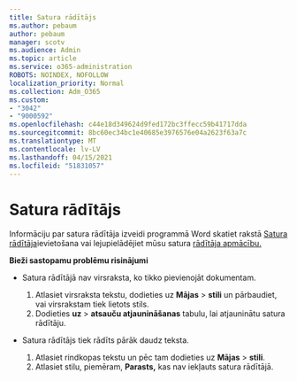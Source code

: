 ```yaml
---
title: Satura rādītājs
ms.author: pebaum
author: pebaum
manager: scotv
ms.audience: Admin
ms.topic: article
ms.service: o365-administration
ROBOTS: NOINDEX, NOFOLLOW
localization_priority: Normal
ms.collection: Adm_O365
ms.custom:
- "3042"
- "9000592"
ms.openlocfilehash: c44e18d349624d9fed172bc3ffecc59b41717dda
ms.sourcegitcommit: 8bc60ec34bc1e40685e3976576e04a2623f63a7c
ms.translationtype: MT
ms.contentlocale: lv-LV
ms.lasthandoff: 04/15/2021
ms.locfileid: "51831057"
---
```

# <a name="table-of-contents"></a>Satura rādītājs

Informāciju par satura rādītāja izveidi programmā Word skatiet rakstā [Satura rādītāja](https://support.office.com/article/882e8564-0edb-435e-84b5-1d8552ccf0c0)ievietošana vai lejupielādējiet mūsu satura [rādītāja apmācību.](https://go.microsoft.com/fwlink/?linkid=2065106)

**Bieži sastopamu problēmu risinājumi**

- Satura rādītājā nav virsraksta, ko tikko pievienojāt dokumentam.
  1. Atlasiet virsraksta tekstu, dodieties uz **Mājas**  >  **stili** un pārbaudiet, vai virsrakstam tiek lietots stils.
  2. Dodieties **uz**  >  **atsauču atjaunināšanas** tabulu, lai atjauninātu satura rādītāju.

- Satura rādītājs tiek rādīts pārāk daudz teksta. 
  1. Atlasiet rindkopas tekstu un pēc tam dodieties uz **Mājas**  >  **stili**.
  2. Atlasiet stilu, piemēram, **Parasts,** kas nav iekļauts satura rādītājā.